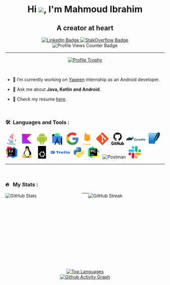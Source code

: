 <!-- Headlines -->
<h1 align="center">
  Hi 
  <img src="https://media.giphy.com/media/hvRJCLFzcasrR4ia7z/giphy.gif" width="30px"/>, 
  I'm Mahmoud Ibrahim</h1>
<h2 align="center">A creator at heart</h2>

<!-- Social Badges -->
<div id="header" align="center">
  <div id="badges">
    <a href="https://www.linkedin.com/in/mahmoud-ibrahim-750-profile">
      <img src="https://img.shields.io/badge/LinkedIn-blue?style=for-the-badge&logo=linkedin&logoColor=white" alt="LinkedIn Badge"/>
    </a>
    <a href="https://stackoverflow.com/users/20139605/mahmoud-ibrahim">
      <img src="https://img.shields.io/badge/StackOverflow-red?style=for-the-badge&logo=stackoverflow&logoColor=white" alt="StakOverflow Badge"/>
    </a>
<!--     <a href="your-twitter-URL">
      <img src="https://img.shields.io/badge/Twitter-blue?style=for-the-badge&logo=twitter&logoColor=white" alt="Twitter Badge"/>
    </a> -->
  </div>

  <!-- GitHub Profile Views Counter -->
  <img src="https://komarev.com/ghpvc/?username=Mahmoud-Ibrahim-750&style=flat-square&color=blue" alt="Profile Views Counter Badge"/>
  
  <br/>

  <!-- Connecting Statement Section -->
  <!--<img src="https://media.giphy.com/media/LnQjpWaON8nhr21vNW/giphy.gif" width="60">
  <em> 
    <b>I love connecting with different people</b> so if you want to say <b>hi, I'll be happy to meet you more!</b> :)
  </em>
  -->
</div>

---

<!-- GitHub Profile Trophy Section -->
<p align="center"> 
  <a href="https://github.com/ryo-ma/github-profile-trophy">
    <img src="https://github-profile-trophy.vercel.app/?username=Mahmoud-Ibrahim-750&margin-w=10&no-bg=true&theme=dracula" alt="Profile Trophy" />
  </a>
</p>

</br>

<!-- Basic Info Section -->
- 🔭 I’m currently working on [Yaqeen](https://github.com/YaqeenAdel) internship as an Android developer.

- 💬 Ask me about **Java, Kotlin and Android**.

- 📄 Check my resume [here](https://1drv.ms/b/s!AqLbUit0puvUiEPCiPoo0fdX1NcQ?e=OoBl8s).

</br>

<!-- Languages & Tools Section -->

### 🛠 &nbsp;Languages and Tools :

<p>
  <img src="https://github.com/devicons/devicon/blob/master/icons/java/java-original.svg" title="Java" alt="Java" width="40" height="40"/>&nbsp;
  <img src="https://github.com/devicons/devicon/blob/master/icons/kotlin/kotlin-original.svg" title="Kotlin" alt="Kotlin" width="40" height="40"/>&nbsp;
  <img src="https://github.com/devicons/devicon/blob/master/icons/android/android-plain.svg" title="Android" alt="Android" width="40" height="40"/>&nbsp;
  <img src="https://github.com/devicons/devicon/blob/master/icons/androidstudio/androidstudio-original.svg" title="Android Studio" alt="Android Studio" width="40" height="40"/>&nbsp;
  <img src="https://github.com/devicons/devicon/blob/master/icons/google/google-original.svg" title="Google" alt="Google" width="40" height="40"/>&nbsp;
  <img src="https://github.com/devicons/devicon/blob/master/icons/firebase/firebase-plain-wordmark.svg" title="Firebase" alt="Firebase" width="40" height="40"/>&nbsp;
  <img src="https://github.com/devicons/devicon/blob/master/icons/git/git-original.svg" title="Git" alt="Git " width="40" height="40"/>&nbsp;
  <img src="https://github.com/devicons/devicon/blob/master/icons/github/github-original-wordmark.svg"  title="GitHub" alt="GitHub" width="40" height="40"/>&nbsp;
  <img src="https://github.com/devicons/devicon/blob/master/icons/gradle/gradle-original-wordmark.svg" title="Gradle" alt="Gradle" width="60" height="40"/>&nbsp;
  <img src="https://github.com/devicons/devicon/blob/master/icons/sqlite/sqlite-original.svg" title="SQLite" alt="SQLite" width="40" height="40"/>&nbsp;
  <img src="https://github.com/devicons/devicon/blob/master/icons/intellij/intellij-original.svg" title="IntelliJ" alt="IntelliJ" width="40" height="40"/>&nbsp;
  <img src="https://github.com/devicons/devicon/blob/master/icons/linux/linux-original.svg" title="Linux" alt="Linux" width="40" height="40"/>&nbsp;
  <img src="https://github.com/devicons/devicon/blob/master/icons/ubuntu/ubuntu-plain.svg" title="Ubuntu" alt="Ubuntu" width="40" height="40"/>&nbsp;
  <img src="https://github.com/devicons/devicon/blob/master/icons/trello/trello-plain-wordmark.svg" title="Trello" alt="Trello" width="60" height="40"/>&nbsp;
  <img src="https://github.com/devicons/devicon/blob/master/icons/python/python-original.svg" title="Python" alt="Python" width="40" height="40"/>&nbsp;
  <img src="https://github.com/devicons/devicon/blob/master/icons/pycharm/pycharm-original.svg" title="PyCharm" alt="PyCharm" width="40" height="40"/>&nbsp;
  <img src="https://www.vectorlogo.zone/logos/getpostman/getpostman-icon.svg" title="Postman"  alt="Postman" width="40" height="40"/>&nbsp;
  <img src="https://github.com/devicons/devicon/blob/master/icons/slack/slack-original.svg" title="Slack" alt="Slack" width="40" height="40"/>&nbsp;
</p>

---

</br>

<!-- Stats Section -->

### 🔥 &nbsp; My Stats :

<!--
<div id="stats_div" align="center">
  
  [![GitHub Stats](https://github-readme-stats.vercel.app/api?username=Mahmoud-Ibrahim-750&show_icons=true&theme=transparent)](https://github.com/anuraghazra/github-readme-stats)
  [![GitHub Streak](http://github-readme-streak-stats.herokuapp.com?user=Mahmoud-Ibrahim-750&theme=dark)](https://git.io/streak-stats)
  [![Top Langs](https://github-readme-stats.vercel.app/api/top-langs/?username=Mahmoud-Ibrahim-750&layout=compact&theme=vision-friendly-dark)](https://github.com/anuraghazra/github-readme-stats)
  [![Mahmoud Ibrahim's Github Activity Graph](https://github-readme-activity-graph.vercel.app/graph?username=Mahmoud-Ibrahim-750&theme=github-compact&radius=10&height=300)](https://github.com/ashutosh00710/github-readme-activity-graph)
<div/>
-->

<div>
  <a href="https://github.com/anuraghazra/github-readme-stats">
    <img align=left width=48% height=240px src="https://github-readme-stats.vercel.app/api?username=Mahmoud-Ibrahim-750&show_icons=true&theme=transparent" alt="GitHub Stats">
  </a>
  
  <a href="https://git.io/streak-stats">
    <img align=right width=48% height=240px src="http://github-readme-streak-stats.herokuapp.com?user=Mahmoud-Ibrahim-750&theme=dark" alt="GitHub Streak">
  </a>
</div>

---
</br>


<div align="center">
  <a href="https://github.com/anuraghazra/github-readme-stats">
    <img src="https://github-readme-stats.vercel.app/api/top-langs/?username=Mahmoud-Ibrahim-750&layout=compact&theme=vision-friendly-dark" alt="Top Languages">
  </a>
</div>

<div align="center">
  <a href="https://github.com/ashutosh00710/github-readme-activity-graph">
    <img src="https://github-readme-activity-graph.vercel.app/graph?username=Mahmoud-Ibrahim-750&theme=github-compact&radius=10&height=300" alt="Github Activity Graph">
  </a>
</div>



